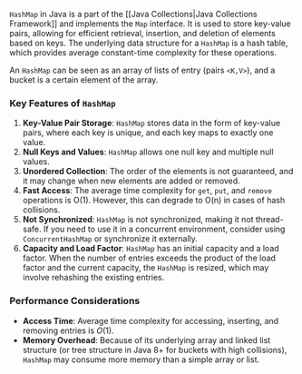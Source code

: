 `HashMap` in Java is a part of the [[Java Collections|Java Collections Framework]] and implements the `Map` interface. 
It is used to store key-value pairs, allowing for efficient retrieval, insertion, and deletion of elements based on keys. The underlying data structure for a `HashMap` is a hash table, which provides average constant-time complexity for these operations.

An `HashMap` can be seen as an array of lists of entry (pairs `<K,V>`), and a bucket is a certain element of the array.
### Key Features of `HashMap`
1. **Key-Value Pair Storage**: `HashMap` stores data in the form of key-value pairs, where each key is unique, and each key maps to exactly one value.
2. **Null Keys and Values**: `HashMap` allows one null key and multiple null values.
3. **Unordered Collection**: The order of the elements is not guaranteed, and it may change when new elements are added or removed.
4. **Fast Access**: The average time complexity for `get`, `put`, and `remove` operations is O(1). However, this can degrade to O(n) in cases of hash collisions.
5. **Not Synchronized**: `HashMap` is not synchronized, making it not thread-safe. If you need to use it in a concurrent environment, consider using `ConcurrentHashMap` or synchronize it externally.
6. **Capacity and Load Factor**: `HashMap` has an initial capacity and a load factor. When the number of entries exceeds the product of the load factor and the current capacity, the `HashMap` is resized, which may involve rehashing the existing entries.
### Performance Considerations
- **Access Time**: Average time complexity for accessing, inserting, and removing entries is $O(1)$.
- **Memory Overhead**: Because of its underlying array and linked list structure (or tree structure in Java 8+ for buckets with high collisions), `HashMap` may consume more memory than a simple array or list.